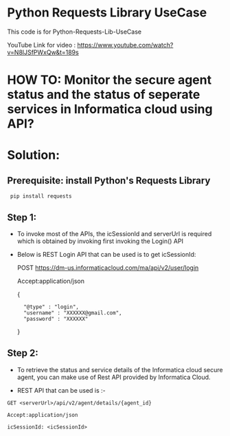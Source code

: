 # Python Requests Library UseCase
 This code is for Python-Requests-Lib-UseCase 
 
 YouTube Link for video : https://www.youtube.com/watch?v=N8lJSfPWxQw&t=189s

# HOW TO: Monitor the secure agent status and the status of seperate services in Informatica cloud using API?
# Solution:

 ## Prerequisite: install Python's Requests Library
 
     pip install requests
     
 ## Step 1:
 
  - To invoke most of the APIs, the icSessionId and serverUrl is required which is obtained by invoking first invoking the Login() API

  - Below is REST Login API that can be used is to get icSessionId:

   
     POST https://dm-us.informaticacloud.com/ma/api/v2/user/login
     
     Accept:application/json
     
     {
     
          "@type" : "login",
          "username" : "XXXXXX@gmail.com", 
          "password" : "XXXXXX"
     
     }
 
## Step 2:

  - To retrieve the status and service details of the Informatica cloud secure agent, you can make use of Rest API provided by   Informatica Cloud.

   - REST API that can be used is :- 

    GET <serverUrl>/api/v2/agent/details/{agent_id}
 
    Accept:application/json

    icSessionId: <icSessionId>



